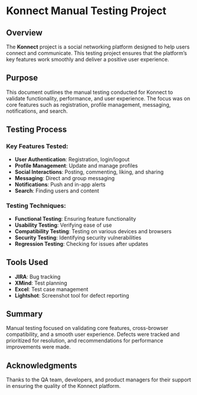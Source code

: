 # Konnect Manual Testing Project

## Overview

The **Konnect** project is a social networking platform designed to help users connect and communicate. This testing project ensures that the platform’s key features work smoothly and deliver a positive user experience.

## Purpose

This document outlines the manual testing conducted for Konnect to validate functionality, performance, and user experience. The focus was on core features such as registration, profile management, messaging, notifications, and search.

## Testing Process

### Key Features Tested:
- **User Authentication**: Registration, login/logout
- **Profile Management**: Update and manage profiles
- **Social Interactions**: Posting, commenting, liking, and sharing
- **Messaging**: Direct and group messaging
- **Notifications**: Push and in-app alerts
- **Search**: Finding users and content

### Testing Techniques:
- **Functional Testing**: Ensuring feature functionality
- **Usability Testing**: Verifying ease of use
- **Compatibility Testing**: Testing on various devices and browsers
- **Security Testing**: Identifying security vulnerabilities
- **Regression Testing**: Checking for issues after updates

## Tools Used
- **JIRA**: Bug tracking
- **XMind**: Test planning
- **Excel**: Test case management
- **Lightshot**: Screenshot tool for defect reporting

## Summary

Manual testing focused on validating core features, cross-browser compatibility, and a smooth user experience. Defects were tracked and prioritized for resolution, and recommendations for performance improvements were made.

## Acknowledgments

Thanks to the QA team, developers, and product managers for their support in ensuring the quality of the Konnect platform.

